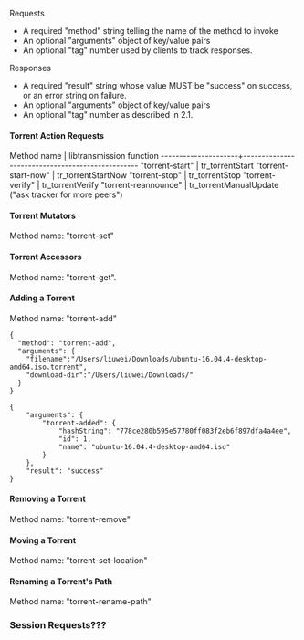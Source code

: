 Requests

+ A required "method" string telling the name of the method to invoke
+ An optional "arguments" object of key/value pairs
+ An optional "tag" number used by clients to track responses.



Responses

+ A required "result" string whose value MUST be "success" on success,
         or an error string on failure.
+ An optional "arguments" object of key/value pairs
+ An optional "tag" number as described in 2.1.







#### Torrent Action Requests

 Method name          | libtransmission function
   ---------------------+-------------------------------------------------
   "torrent-start"      | tr_torrentStart
   "torrent-start-now"  | tr_torrentStartNow
   "torrent-stop"       | tr_torrentStop
   "torrent-verify"     | tr_torrentVerify
   "torrent-reannounce" | tr_torrentManualUpdate ("ask tracker for more peers")

#### Torrent Mutators

Method name: "torrent-set"

#### Torrent Accessors

Method name: "torrent-get".

#### Adding a Torrent

 Method name: "torrent-add"

```
{
  "method": "torrent-add",
  "arguments": {
    "filename":"/Users/liuwei/Downloads/ubuntu-16.04.4-desktop-amd64.iso.torrent",
    "download-dir":"/Users/liuwei/Downloads/"
  }
}
```



```
{
    "arguments": {
        "torrent-added": {
            "hashString": "778ce280b595e57780ff083f2eb6f897dfa4a4ee",
            "id": 1,
            "name": "ubuntu-16.04.4-desktop-amd64.iso"
        }
    },
    "result": "success"
}
```



#### Removing a Torrent

Method name: "torrent-remove"

#### Moving a Torrent

Method name: "torrent-set-location"

#### Renaming a Torrent's Path

Method name: "torrent-rename-path"

### Session Requests???
